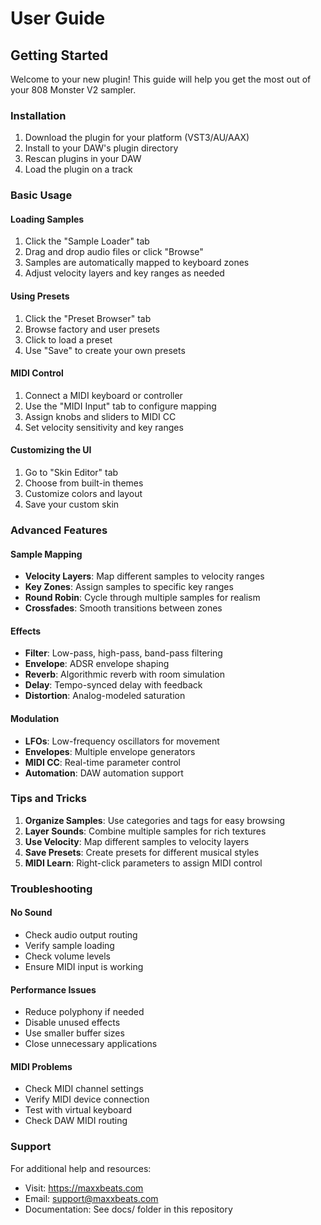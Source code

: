 # User Guide

## Getting Started

Welcome to your new plugin! This guide will help you get the most out of your 808 Monster V2 sampler.

### Installation
1. Download the plugin for your platform (VST3/AU/AAX)
2. Install to your DAW's plugin directory
3. Rescan plugins in your DAW
4. Load the plugin on a track

### Basic Usage

#### Loading Samples
1. Click the "Sample Loader" tab
2. Drag and drop audio files or click "Browse"
3. Samples are automatically mapped to keyboard zones
4. Adjust velocity layers and key ranges as needed

#### Using Presets
1. Click the "Preset Browser" tab
2. Browse factory and user presets
3. Click to load a preset
4. Use "Save" to create your own presets

#### MIDI Control
1. Connect a MIDI keyboard or controller
2. Use the "MIDI Input" tab to configure mapping
3. Assign knobs and sliders to MIDI CC
4. Set velocity sensitivity and key ranges

#### Customizing the UI
1. Go to "Skin Editor" tab
2. Choose from built-in themes
3. Customize colors and layout
4. Save your custom skin

### Advanced Features

#### Sample Mapping
- **Velocity Layers**: Map different samples to velocity ranges
- **Key Zones**: Assign samples to specific key ranges  
- **Round Robin**: Cycle through multiple samples for realism
- **Crossfades**: Smooth transitions between zones

#### Effects
- **Filter**: Low-pass, high-pass, band-pass filtering
- **Envelope**: ADSR envelope shaping
- **Reverb**: Algorithmic reverb with room simulation
- **Delay**: Tempo-synced delay with feedback
- **Distortion**: Analog-modeled saturation

#### Modulation
- **LFOs**: Low-frequency oscillators for movement
- **Envelopes**: Multiple envelope generators
- **MIDI CC**: Real-time parameter control
- **Automation**: DAW automation support

### Tips and Tricks

1. **Organize Samples**: Use categories and tags for easy browsing
2. **Layer Sounds**: Combine multiple samples for rich textures
3. **Use Velocity**: Map different samples to velocity layers
4. **Save Presets**: Create presets for different musical styles
5. **MIDI Learn**: Right-click parameters to assign MIDI control

### Troubleshooting

#### No Sound
- Check audio output routing
- Verify sample loading
- Check volume levels
- Ensure MIDI input is working

#### Performance Issues
- Reduce polyphony if needed
- Disable unused effects
- Use smaller buffer sizes
- Close unnecessary applications

#### MIDI Problems
- Check MIDI channel settings
- Verify MIDI device connection
- Test with virtual keyboard
- Check DAW MIDI routing

### Support
For additional help and resources:
- Visit: https://maxxbeats.com
- Email: support@maxxbeats.com
- Documentation: See docs/ folder in this repository
